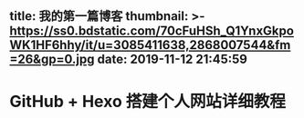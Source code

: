 title: 我的第一篇博客
thumbnail: >-
  https://ss0.bdstatic.com/70cFuHSh_Q1YnxGkpoWK1HF6hhy/it/u=3085411638,2868007544&fm=26&gp=0.jpg
date: 2019-11-12 21:45:59
---
# GitHub + Hexo 搭建个人网站详细教程

